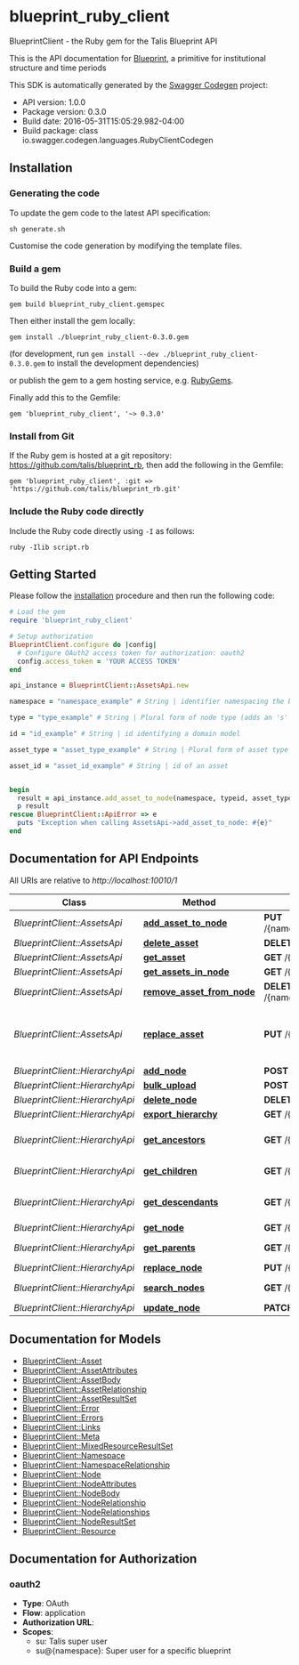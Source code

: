 # blueprint_ruby_client

BlueprintClient - the Ruby gem for the Talis Blueprint API

This is the API documentation for [Blueprint](https://github.com/talis/blueprint-server), a primitive for institutional structure and time periods

This SDK is automatically generated by the [Swagger Codegen](https://github.com/swagger-api/swagger-codegen) project:

- API version: 1.0.0
- Package version: 0.3.0
- Build date: 2016-05-31T15:05:29.982-04:00
- Build package: class io.swagger.codegen.languages.RubyClientCodegen

## Installation

### Generating the code

To update the gem code to the latest API specification:

```shell
sh generate.sh
```

Customise the code generation by modifying the template files.

### Build a gem

To build the Ruby code into a gem:

```shell
gem build blueprint_ruby_client.gemspec
```

Then either install the gem locally:

```shell
gem install ./blueprint_ruby_client-0.3.0.gem
```
(for development, run `gem install --dev ./blueprint_ruby_client-0.3.0.gem` to install the development dependencies)

or publish the gem to a gem hosting service, e.g. [RubyGems](https://rubygems.org/).

Finally add this to the Gemfile:

    gem 'blueprint_ruby_client', '~> 0.3.0'

### Install from Git

If the Ruby gem is hosted at a git repository: https://github.com/talis/blueprint_rb, then add the following in the Gemfile:

    gem 'blueprint_ruby_client', :git => 'https://github.com/talis/blueprint_rb.git'

### Include the Ruby code directly

Include the Ruby code directly using `-I` as follows:

```shell
ruby -Ilib script.rb
```

## Getting Started

Please follow the [installation](#installation) procedure and then run the following code:
```ruby
# Load the gem
require 'blueprint_ruby_client'

# Setup authorization
BlueprintClient.configure do |config|
  # Configure OAuth2 access token for authorization: oauth2
  config.access_token = 'YOUR ACCESS TOKEN'
end

api_instance = BlueprintClient::AssetsApi.new

namespace = "namespace_example" # String | identifier namespacing the blueprint.

type = "type_example" # String | Plural form of node type (adds an 's' to the end of the type) todo - allow configuration of plurals

id = "id_example" # String | id identifying a domain model

asset_type = "asset_type_example" # String | Plural form of asset type (adds an 's' to the end of the type) todo - allow configuration of plurals

asset_id = "asset_id_example" # String | id of an asset


begin
  result = api_instance.add_asset_to_node(namespace, typeid, asset_type, asset_id)
  p result
rescue BlueprintClient::ApiError => e
  puts "Exception when calling AssetsApi->add_asset_to_node: #{e}"
end

```

## Documentation for API Endpoints

All URIs are relative to *http://localhost:10010/1*

Class | Method | HTTP request | Description
------------ | ------------- | ------------- | -------------
*BlueprintClient::AssetsApi* | [**add_asset_to_node**](docs/AssetsApi.md#add_asset_to_node) | **PUT** /{namespace}/nodes/{type}/{id}/assets/{assetType}/{assetId} | 
*BlueprintClient::AssetsApi* | [**delete_asset**](docs/AssetsApi.md#delete_asset) | **DELETE** /{namespace}/assets/{assetType}/{assetId} | 
*BlueprintClient::AssetsApi* | [**get_asset**](docs/AssetsApi.md#get_asset) | **GET** /{namespace}/assets/{assetType}/{assetId} | 
*BlueprintClient::AssetsApi* | [**get_assets_in_node**](docs/AssetsApi.md#get_assets_in_node) | **GET** /{namespace}/nodes/{type}/{id}/assets | 
*BlueprintClient::AssetsApi* | [**remove_asset_from_node**](docs/AssetsApi.md#remove_asset_from_node) | **DELETE** /{namespace}/nodes/{type}/{id}/assets/{assetType}/{assetId} | 
*BlueprintClient::AssetsApi* | [**replace_asset**](docs/AssetsApi.md#replace_asset) | **PUT** /{namespace}/assets/{assetType}/{assetId} | Replaces the Asset with the data sent in the body
*BlueprintClient::HierarchyApi* | [**add_node**](docs/HierarchyApi.md#add_node) | **POST** /{namespaceIncGlobal}/nodes | 
*BlueprintClient::HierarchyApi* | [**bulk_upload**](docs/HierarchyApi.md#bulk_upload) | **POST** /{namespace}/nodes.csv | 
*BlueprintClient::HierarchyApi* | [**delete_node**](docs/HierarchyApi.md#delete_node) | **DELETE** /{namespace}/nodes/{type}/{id} | 
*BlueprintClient::HierarchyApi* | [**export_hierarchy**](docs/HierarchyApi.md#export_hierarchy) | **GET** /{namespace}/nodes.csv | 
*BlueprintClient::HierarchyApi* | [**get_ancestors**](docs/HierarchyApi.md#get_ancestors) | **GET** /{namespace}/nodes/{type}/{id}/ancestors | Get ancestor nodes
*BlueprintClient::HierarchyApi* | [**get_children**](docs/HierarchyApi.md#get_children) | **GET** /{namespace}/nodes/{type}/{id}/children | Get child nodes
*BlueprintClient::HierarchyApi* | [**get_descendants**](docs/HierarchyApi.md#get_descendants) | **GET** /{namespace}/nodes/{type}/{id}/descendants | Get descendant nodes
*BlueprintClient::HierarchyApi* | [**get_node**](docs/HierarchyApi.md#get_node) | **GET** /{namespace}/nodes/{type}/{id} | 
*BlueprintClient::HierarchyApi* | [**get_parents**](docs/HierarchyApi.md#get_parents) | **GET** /{namespace}/nodes/{type}/{id}/parents | Get parent nodes
*BlueprintClient::HierarchyApi* | [**replace_node**](docs/HierarchyApi.md#replace_node) | **PUT** /{namespace}/nodes/{type}/{id} | 
*BlueprintClient::HierarchyApi* | [**search_nodes**](docs/HierarchyApi.md#search_nodes) | **GET** /{namespaceIncGlobal}/nodes | Search nodes
*BlueprintClient::HierarchyApi* | [**update_node**](docs/HierarchyApi.md#update_node) | **PATCH** /{namespace}/nodes/{type}/{id} | 


## Documentation for Models

 - [BlueprintClient::Asset](docs/Asset.md)
 - [BlueprintClient::AssetAttributes](docs/AssetAttributes.md)
 - [BlueprintClient::AssetBody](docs/AssetBody.md)
 - [BlueprintClient::AssetRelationship](docs/AssetRelationship.md)
 - [BlueprintClient::AssetResultSet](docs/AssetResultSet.md)
 - [BlueprintClient::Error](docs/Error.md)
 - [BlueprintClient::Errors](docs/Errors.md)
 - [BlueprintClient::Links](docs/Links.md)
 - [BlueprintClient::Meta](docs/Meta.md)
 - [BlueprintClient::MixedResourceResultSet](docs/MixedResourceResultSet.md)
 - [BlueprintClient::Namespace](docs/Namespace.md)
 - [BlueprintClient::NamespaceRelationship](docs/NamespaceRelationship.md)
 - [BlueprintClient::Node](docs/Node.md)
 - [BlueprintClient::NodeAttributes](docs/NodeAttributes.md)
 - [BlueprintClient::NodeBody](docs/NodeBody.md)
 - [BlueprintClient::NodeRelationship](docs/NodeRelationship.md)
 - [BlueprintClient::NodeRelationships](docs/NodeRelationships.md)
 - [BlueprintClient::NodeResultSet](docs/NodeResultSet.md)
 - [BlueprintClient::Resource](docs/Resource.md)


## Documentation for Authorization


### oauth2

- **Type**: OAuth
- **Flow**: application
- **Authorization URL**: 
- **Scopes**: 
  - su: Talis super user
  - su@{namespace}: Super user for a specific blueprint

